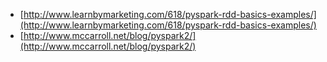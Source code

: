 * [http://www.learnbymarketing.com/618/pyspark-rdd-basics-examples/](http://www.learnbymarketing.com/618/pyspark-rdd-basics-examples/)
* [http://www.mccarroll.net/blog/pyspark2/](http://www.mccarroll.net/blog/pyspark2/)
